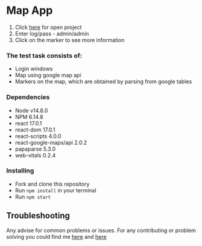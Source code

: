 # Map App

1. Click [here](https://casualjackie.github.io/map-app/) for open project
2. Enter log/pass - admin/admin
3. Click on the marker to see more information

### The test task consists of:
* Login windows
* Map using google map api
* Markers on the map, which are obtained by parsing from google tables

### Dependencies
* Node v14.8.0
* NPM 6.14.8
* react 17.0.1
* react-dom 17.0.1
* react-scripts 4.0.0
* react-google-maps/api 2.0.2
* papaparse 5.3.0
* web-vitals 0.2.4

### Installing
* Fork and clone this repository
* Run `npm install` in your terminal
* Run `npm start`

## Troubleshooting

Any advise for common problems or issues.
For any contributing or problem solving you could find me [here](https://www.linkedin.com/in/evgeniy-polishchuk-6424111bb/) and [here](mailto:evhenii.polishchuk@gmail.com)
